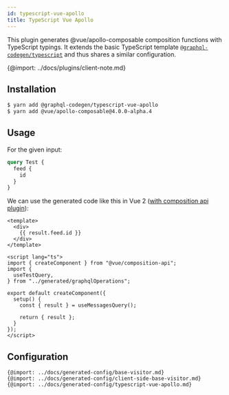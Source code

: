 ```yaml
---
id: typescript-vue-apollo
title: TypeScript Vue Apollo
---
```


This plugin generates @vue/apollo-composable composition functions with TypeScript typings. It extends the basic TypeScript template [`@graphql-codegen/typescript`](typescript) and thus shares a similar configuration.

{@import: ../docs/plugins/client-note.md}

## Installation

```bash
$ yarn add @graphql-codegen/typescript-vue-apollo
$ yarn add @vue/apollo-composable@4.0.0-alpha.4
```

## Usage

For the given input:

```graphql
query Test {
  feed {
    id
  }
}
```

We can use the generated code like this in Vue 2 ([with composition api plugin](https://github.com/vuejs/composition-api)):

```vue
<template>
  <div>
    {{ result.feed.id }}
  </div>
</template>

<script lang="ts">
import { createComponent } from "@vue/composition-api";
import {
  useTestQuery,
} from "../generated/graphqlOperations";

export default createComponent({
  setup() {
    const { result } = useMessagesQuery();

    return { result };
  }
});
</script>
```

## Configuration
```
{@import: ../docs/generated-config/base-visitor.md}
{@import: ../docs/generated-config/client-side-base-visitor.md}
{@import: ../docs/generated-config/typescript-vue-apollo.md}
```
